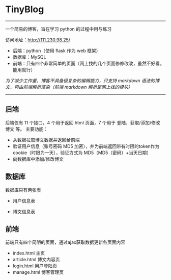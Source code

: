 # TinyBlog
-------------
一个简易的博客，旨在学习 python 的过程中用与练习

访问地址：http://111.230.98.25/  

* 后端：python（使用 flask 作为 web 框架）
* 数据库：MySQL
* 前端：只有四个非常简单的页面（网上找的几个页面修修改改，虽然不好看，能用就行）

*为了减少工作量，博客不具备很复杂的编辑能力，只支持 markdown 语法的博文，再由前端解析渲染（前端 markdown 解析是网上找的模块）*

-------------------
## 后端
后端仅有 11 个接口，4 个用于返回 html 页面，7 个用于 登陆，获取/添加/修改 博文 等。
主要功能：
* 从数据拉取博文数据并返回给前端
* 验证用户信息（账号密码 MD5 加密），并为前端返回带有时限的token作为cookie（时限为一天），验证方式为 MD5（MD5（密码）+当天日期）
* 向数据库中添加/修改博文

## 数据库
数据库只有两张表

* 用户信息表

* 博文信息表

## 前端
前端只有四个简陋的页面，通过ajax获取数据更新各页面内容
* index.html 主页
* article.html 博文内容页
* login.html 用户登陆页
* manage.html 博客管理页
